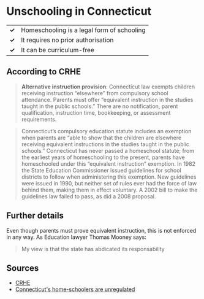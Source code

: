 # Unschooling in Connecticut
| | |
|-|-|
| __✓__ | Homeschooling is a legal form of schooling |
| __✓__ | It requires no prior authorisation |
| __✓__ | It can be curriculum-free |

## According to CRHE

> **Alternative instruction provision**: Connecticut law exempts children receiving instruction “elsewhere” from compulsory school attendance. Parents must offer “equivalent instruction in the studies taught in the public schools.” There are no notification, parent qualification, instruction time, bookkeeping, or assessment requirements.

> Connecticut’s compulsory education statute includes an exemption when parents are “able to show that the children are elsewhere receiving equivalent instructions in the studies taught in the public schools.” Connecticut has never passed a homeschool statute; from the earliest years of homeschooling to the present, parents have homeschooled under this “equivalent instruction” exemption. In 1982 the State Education Commissioner issued guidelines for school districts to follow when administering this exemption. New guidelines were issued in 1990, but neither set of rules ever had the force of law behind them, making them in effect voluntary. A 2002 bill to make the guidelines law failed to pass, as did a 2008 proposal.
## Further details

Even though parents must prove equivalent instruction, this is not enforced in any way.
As Education lawyer Thomas Mooney says:
> My view is that the state has abdicated its responsability

## Sources

* [CRHE](https://responsiblehomeschooling.org/state-by-state/connecticut/)
* [Connecticut's home-schoolers are unregulated](https://ctmirror.org/2019/04/12/connecticuts-home-schoolers-are-unregulated-they-want-to-keep-it-that-way/)
